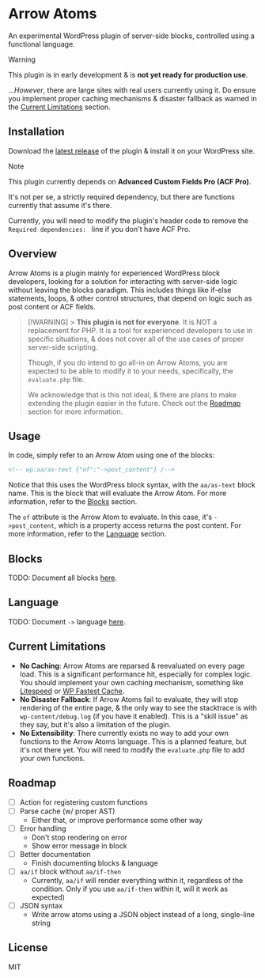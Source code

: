 # Arrow Atoms

An experimental WordPress plugin of server-side blocks, controlled using a functional language.

> [!WARNING]
> This plugin is in early development & is **not yet ready for production use**.
>
> ..._However_, there are large sites with real users currently using it. Do ensure you implement proper caching mechanisms & disaster fallback as warned in the [Current Limitations](#current-limitations) section.

## Installation

Download the [latest release](https://github.com/BikeBearLabs/arrow-atoms/releases/latest) of the plugin & install it on your WordPress site.

> [!NOTE]
> This plugin currently depends on **Advanced Custom Fields Pro (ACF Pro)**.
>
> It's not per se, a strictly required dependency, but there are functions currently that assume it's there.
>
> Currently, you will need to modify the plugin's header code to remove the `Required dependencies: ` line if you don't have ACF Pro.

## Overview

Arrow Atoms is a plugin mainly for experienced WordPress block developers, looking for a solution for interacting with server-side logic without leaving the blocks paradigm. This includes things like if-else statements, loops, & other control structures, that depend on logic such as post content or ACF fields.

> [!WARNING] > **This plugin is not for everyone**. It is NOT a replacement for PHP. It is a tool for experienced developers to use in specific situations, & does not cover all of the use cases of proper server-side scripting.
>
> Though, if you do intend to go all-in on Arrow Atoms, you are expected to be able to modify it to your needs, specifically, the `evaluate.php` file.
>
> We acknowledge that is this not ideal, & there are plans to make extending the plugin easier in the future. Check out the [Roadmap](#roadmap) section for more information.

## Usage

In code, simply refer to an Arrow Atom using one of the blocks:

```html
<!-- wp:aa/as-text {"of":"->post_content"} /-->
```

Notice that this uses the WordPress block syntax, with the `aa/as-text` block name. This is the block that will evaluate the Arrow Atom. For more information, refer to the [Blocks](#blocks) section.

The `of` attribute is the Arrow Atom to evaluate. In this case, it's `->post_content`, which is a property access returns the post content. For more information, refer to the [Language](#language) section.

## Blocks

TODO: Document all blocks [here](https://github.com/BikeBearLabs/arrow-atoms/blob/main/blocks).

## Language

TODO: Document `->` language [here](https://github.com/BikeBearLabs/arrow-atoms/blob/main/lib/of/evaluate).

## Current Limitations

- **No Caching**: Arrow Atoms are reparsed & reevaluated on every page load. This is a significant performance hit, especially for complex logic. You should implement your own caching mechanism, something like [Litespeed](https://wordpress.org/plugins/litespeed-cache/) or [WP Fastest Cache](https://wordpress.org/plugins/wp-fastest-cache/).
- **No Disaster Fallback**: If Arrow Atoms fail to evaluate, they will stop rendering of the entire page, & the only way to see the stacktrace is with `wp-content/debug.log` (if you have it enabled). This is a "skill issue" as they say, but it's also a limitation of the plugin.
- **No Extensibility**: There currently exists no way to add your own functions to the Arrow Atoms language. This is a planned feature, but it's not there yet. You will need to modify the `evaluate.php` file to add your own functions.

## Roadmap

- [ ] Action for registering custom functions
- [ ] Parse cache (w/ proper AST)
  - Either that, or improve performance some other way
- [ ] Error handling
  - Don't stop rendering on error
  - Show error message in block
- [ ] Better documentation
  - Finish documenting blocks & language
- [ ] `aa/if` block without `aa/if-then`
  - Currently, `aa/if` will render everything within it, regardless of the condition. Only if you use `aa/if-then` within it, will it work as expected)
- [ ] JSON syntax
  - Write arrow atoms using a JSON object instead of a long, single-line string

## License

MIT

